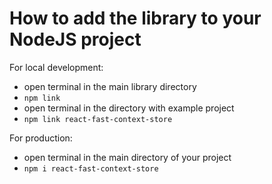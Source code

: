 # How to add the library to your NodeJS project

For local development:

- open terminal in the main library directory
- `npm link`
- open terminal in the directory with example project
- `npm link react-fast-context-store`

For production:

- open terminal in the main directory of your project
- `npm i react-fast-context-store`
